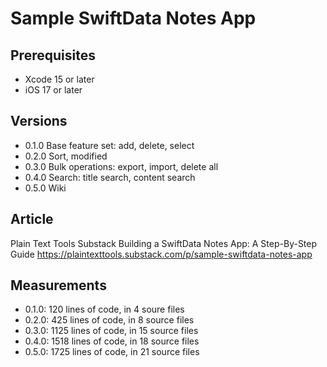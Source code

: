 # Sample SwiftData Notes App

## Prerequisites
- Xcode 15 or later
- iOS 17 or later

## Versions  
- 0.1.0 Base feature set: add, delete, select
- 0.2.0 Sort, modified 
- 0.3.0 Bulk operations: export, import, delete all 
- 0.4.0 Search: title search, content search 
- 0.5.0 Wiki

## Article 
Plain Text Tools Substack
Building a SwiftData Notes App: A Step-By-Step Guide
https://plaintexttools.substack.com/p/sample-swiftdata-notes-app

## Measurements 
- 0.1.0: 120 lines of code, in 4 soure files 
- 0.2.0: 425 lines of code, in 8 source files
- 0.3.0: 1125 lines of code, in 15 source files
- 0.4.0: 1518 lines of code, in 18 source files
- 0.5.0: 1725 lines of code, in 21 source files
